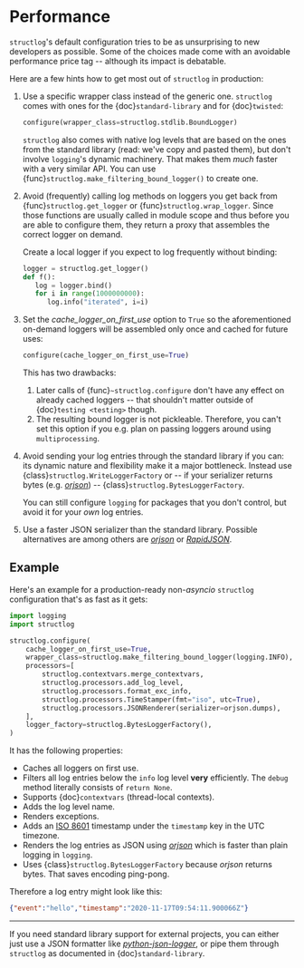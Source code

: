# Performance

`structlog`'s default configuration tries to be as unsurprising to new developers as possible.
Some of the choices made come with an avoidable performance price tag -- although its impact is debatable.

Here are a few hints how to get most out of `structlog` in production:

1. Use a specific wrapper class instead of the generic one.
   `structlog` comes with ones for the {doc}`standard-library` and for {doc}`twisted`:

   ```python
   configure(wrapper_class=structlog.stdlib.BoundLogger)
   ```

   `structlog` also comes with native log levels that are based on the ones from the standard library (read: we've copy and pasted them), but don't involve `logging`'s dynamic machinery.
   That makes them *much* faster with a very similar API.
   You can use {func}`structlog.make_filtering_bound_logger()` to create one.

2. Avoid (frequently) calling log methods on loggers you get back from {func}`structlog.get_logger` or {func}`structlog.wrap_logger`.
   Since those functions are usually called in module scope and thus before you are able to configure them, they return a proxy that assembles the correct logger on demand.

   Create a local logger if you expect to log frequently without binding:

   ```python
   logger = structlog.get_logger()
   def f():
      log = logger.bind()
      for i in range(1000000000):
         log.info("iterated", i=i)
   ```

3. Set the *cache_logger_on_first_use* option to `True` so the aforementioned on-demand loggers will be assembled only once and cached for future uses:

   ```python
   configure(cache_logger_on_first_use=True)
   ```

   This has two drawbacks:

   1. Later calls of {func}`~structlog.configure` don't have any effect on already cached loggers -- that shouldn't matter outside of {doc}`testing <testing>` though.
   2. The resulting bound logger is not pickleable.
      Therefore, you can't set this option if you e.g. plan on passing loggers around using `multiprocessing`.

4. Avoid sending your log entries through the standard library if you can: its dynamic nature and flexibility make it a major bottleneck.
   Instead use {class}`structlog.WriteLoggerFactory` or -- if your serializer returns bytes (e.g. [*orjson*]) -- {class}`structlog.BytesLoggerFactory`.

   You can still configure `logging` for packages that you don't control, but avoid it for your *own* log entries.

5. Use a faster JSON serializer than the standard library.
   Possible alternatives are among others are [*orjson*] or [*RapidJSON*].

## Example

Here's an example for a production-ready non-*asyncio* `structlog` configuration that's as fast as it gets:

```python
import logging
import structlog

structlog.configure(
    cache_logger_on_first_use=True,
    wrapper_class=structlog.make_filtering_bound_logger(logging.INFO),
    processors=[
        structlog.contextvars.merge_contextvars,
        structlog.processors.add_log_level,
        structlog.processors.format_exc_info,
        structlog.processors.TimeStamper(fmt="iso", utc=True),
        structlog.processors.JSONRenderer(serializer=orjson.dumps),
    ],
    logger_factory=structlog.BytesLoggerFactory(),
)
```

It has the following properties:

- Caches all loggers on first use.
- Filters all log entries below the `info` log level **very** efficiently.
  The `debug` method literally consists of `return None`.
- Supports {doc}`contextvars` (thread-local contexts).
- Adds the log level name.
- Renders exceptions.
- Adds an [ISO 8601](https://en.wikipedia.org/wiki/ISO_8601) timestamp under the `timestamp` key in the UTC timezone.
- Renders the log entries as JSON using [*orjson*] which is faster than plain logging in `logging`.
- Uses {class}`structlog.BytesLoggerFactory` because *orjson* returns bytes.
  That saves encoding ping-pong.

Therefore a log entry might look like this:

```json
{"event":"hello","timestamp":"2020-11-17T09:54:11.900066Z"}
```

---

If you need standard library support for external projects, you can either just use a JSON formatter like [*python-json-logger*](https://pypi.org/project/python-json-logger/), or pipe them through `structlog` as documented in {doc}`standard-library`.

[*orjson*]: https://github.com/ijl/orjson
[*rapidjson*]: https://pypi.org/project/python-rapidjson/
[*simplejson*]: https://simplejson.readthedocs.io/
